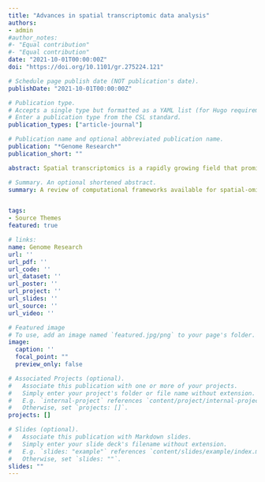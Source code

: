 ```yaml
---
title: "Advances in spatial transcriptomic data analysis"
authors:
- admin
#author_notes:
#- "Equal contribution"
#- "Equal contribution"
date: "2021-10-01T00:00:00Z"
doi: "https://doi.org/10.1101/gr.275224.121"

# Schedule page publish date (NOT publication's date).
publishDate: "2021-10-01T00:00:00Z"

# Publication type.
# Accepts a single type but formatted as a YAML list (for Hugo requirements).
# Enter a publication type from the CSL standard.
publication_types: ["article-journal"]

# Publication name and optional abbreviated publication name.
publication: "*Genome Research*"
publication_short: ""

abstract: Spatial transcriptomics is a rapidly growing field that promises to comprehensively characterize tissue organization and architecture at the single-cell or subcellular resolution. Such information provides a solid foundation for mechanistic understanding of many biological processes in both health and disease that cannot be obtained by using traditional technologies. The development of computational methods plays important roles in extracting biological signals from raw data. Various approaches have been developed to overcome technology-specific limitations such as spatial resolution, gene coverage, sensitivity, and technical biases. Downstream analysis tools formulate spatial organization and cell–cell communications as quantifiable properties, and provide algorithms to derive such properties. Integrative pipelines further assemble multiple tools in one package, allowing biologists to conveniently analyze data from beginning to end. In this review, we summarize the state of the art of spatial transcriptomic data analysis methods and pipelines, and discuss how they operate on different technological platforms. <br/> <u>Achievements:</u> Highly cited paper in the field of spatial-omics (100+ citations is two years!). <a href="https://www.healthtechdigital.com/the-breakthroughs-of-spatial-transcriptomics-in-understanding-human-tissue-architecture/">Media coverage </a> highlighting importance of this paper.

# Summary. An optional shortened abstract.
summary: A review of computational frameworks available for spatial-omic processing and analyses.


tags:
- Source Themes
featured: true

# links:
name: Genome Research
url: ''
url_pdf: ''
url_code: ''
url_dataset: ''
url_poster: ''
url_project: ''
url_slides: ''
url_source: ''
url_video: ''

# Featured image
# To use, add an image named `featured.jpg/png` to your page's folder. 
image:
  caption: ''
  focal_point: ""
  preview_only: false

# Associated Projects (optional).
#   Associate this publication with one or more of your projects.
#   Simply enter your project's folder or file name without extension.
#   E.g. `internal-project` references `content/project/internal-project/index.md`.
#   Otherwise, set `projects: []`.
projects: []

# Slides (optional).
#   Associate this publication with Markdown slides.
#   Simply enter your slide deck's filename without extension.
#   E.g. `slides: "example"` references `content/slides/example/index.md`.
#   Otherwise, set `slides: ""`.
slides: ""
---
```

